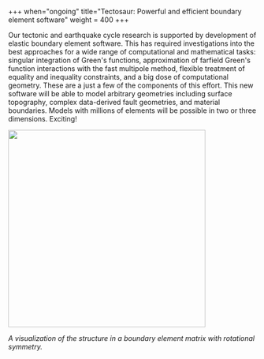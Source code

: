 +++
when="ongoing"
title="Tectosaur: Powerful and efficient boundary element software"
weight = 400
+++

Our tectonic and earthquake cycle research is supported by development of elastic boundary element software. This has required investigations into the best approaches for a wide range of computational and mathematical tasks: singular integration of Green's functions, approximation of farfield Green's function interactions with the fast multipole method, flexible treatment of equality and inequality constraints, and a big dose of computational geometry. These are a just a few of the components of this effort. This new software will be able to model arbitrary geometries including surface topography, complex data-derived fault geometries, and material boundaries. Models with millions of elements will be possible in two or three dimensions. Exciting!

<img src="/images/matrix.png" style="width: 400px;"/>

*A visualization of the structure in a boundary element matrix with rotational symmetry.*
